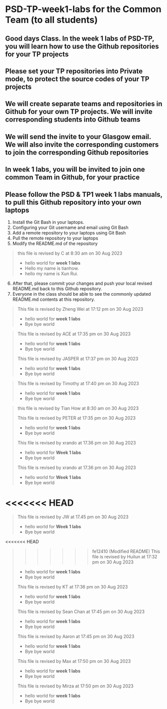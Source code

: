 # PSD-TP-week1-labs for the Common Team (to all students)

## Good days Class. In the week 1 labs of PSD-TP, you will learn how to use the Github repositories for your TP projects

## Please set your TP repositories into Private mode, to protect the source codes of your TP projects

## We will create separate teams and repositories in Github for your own TP projects. We will invite corresponding students into Github teams

## We will send the invite to your Glasgow email. We will also invite the corresponding customers to join the corresponding Github repositories

## In week 1 labs, you will be invited to join one common Team in Github, for your practice

## Please follow the PSD & TP1 week 1 labs manuals, to pull this Github repository into your own laptops

1. Install the Git Bash in your laptops.
2. Configuring your Git username and email using Git Bash
3. Add a remote repository to your laptops using Git Bash
4. Pull the remote repository to your laptops
5. Modify the README.md of the repository

> this file is revised by C at 8:30 am on 30 Aug 2023
>
> - hello world for **week 1 labs**
> - Hello my name is tianhow.
> - hello my name is Xun Rui.

6. After that, please commit your changes and push your local revised README.md back to this Github repository.
7. Everyone in the class should be able to see the commonly updated README.md contents at this repository. 


> This file is revised by Zheng Wei at 17:12 pm on 30 Aug 2023
> - hello world for **week 1 labs**
> - Bye bye world
>

> This file is revised by ACE at 17:35 pm on 30 Aug 2023
> - hello world for **week 1 labs**
> - Bye bye world
>
> This file is revised by JASPER at 17:37 pm on 30 Aug 2023
> - hello world for **week 1 labs**
> - Bye bye world
>

> This file is revised by Timothy at 17:40 pm on 30 Aug 2023
> - hello world for **week 1 labs**
> - Bye bye world

> this file is revised by Tian How at 8:30 am on 30 Aug 2023
>
> This file is revised by PETER at 17:35 pm on 30 Aug 2023
> - hello world for **week 1 labs**
> - Bye bye world
>
> This file is revised by xrando at 17.36 pm on 30 Aug 2023
> - hello world for **Week 1 labs**
> - Bye bye world
>
> This file is revised by xrando at 17.36 pm on 30 Aug 2023
> - hello world for **Week 1 labs**
> - Bye bye world
>
<<<<<<< HEAD
=======

> This file is revised by JW at 17.45 pm on 30 Aug 2023
> - hello world for **Week 1 labs**
> - Bye bye world
>
<<<<<<< HEAD

>>>>>>> fe12410 (Modified README)
> This file is revised by Huilun at 17:32 pm on 30 Aug 2023
> - hello world for **week 1 labs**
> - Bye bye world
>
> This file is revised by KT at 17:36 pm on 30 Aug 2023
> - hello world for **week 1 labs**
> - Bye bye world
>
> This file is revised by Sean Chan at 17:45 pm on 30 Aug 2023
> - hello world for **week 1 labs**
> - Bye bye world
>
> This file is revised by Aaron at 17:45 pm on 30 Aug 2023
> - hello world for **week 1 labs**
> - Bye bye world
>
> This file is revised by Max at 17:50 pm on 30 Aug 2023
> - hello world for **week 1 labs**
> - Bye bye world
>
> This file is revised by Mirza at 17:50 pm on 30 Aug 2023
> - hello world for **week 1 labs**
> - Bye bye world
>